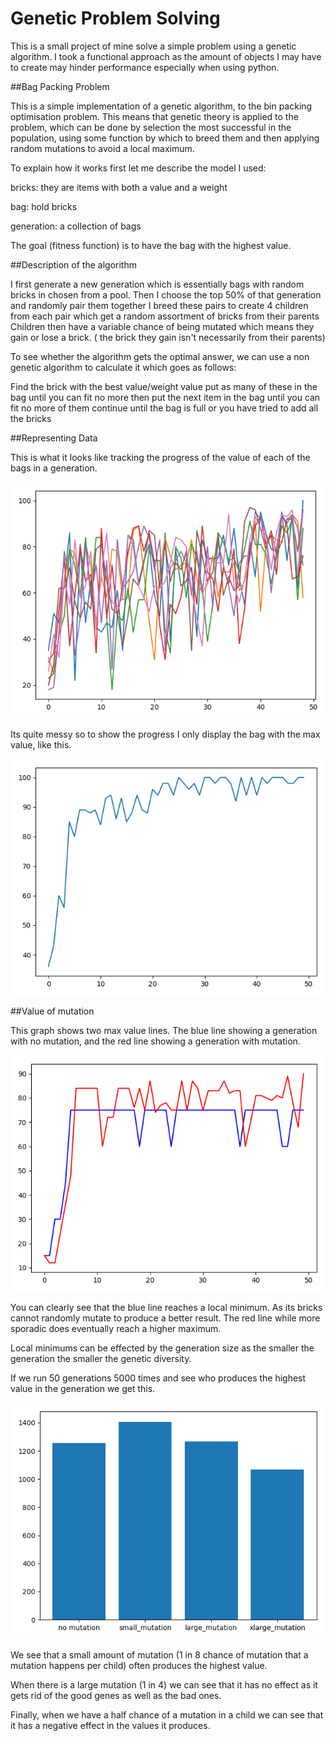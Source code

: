 # Genetic Problem Solving

This is a small project of mine solve a simple problem using a genetic algorithm.
I took a functional approach as the amount of objects I may have to create may hinder
performance especially when using python.

##Bag Packing Problem

This is a simple implementation of a genetic algorithm, to the bin packing optimisation problem.
This means that genetic theory is applied to the problem, which can be done by selection the most successful in the population, 
using some function by which to breed them and then applying random mutations to avoid a local maximum. 


To explain how it works first let me describe the model I used:

bricks: they are items with both a value and a weight

bag: hold bricks

generation: a collection of bags


The goal (fitness function) is to have the bag with the highest value.



##Description of the algorithm

I first generate a new generation which is essentially bags with random bricks in chosen from a pool.
Then I choose the top 50% of that generation and randomly pair them together
I breed these pairs to create 4 children from each pair which get a random assortment of bricks from their parents
Children then have a variable chance of being mutated which means they gain or lose a brick. ( the brick they gain isn't necessarily from their parents)

To see whether the algorithm gets the optimal answer, we can use a non genetic algorithm to calculate it which goes as follows:

Find the brick with the best value/weight value
put as many of these in the bag until you can fit no more
then put the next item in the bag until you can fit no more of them
continue until the bag is full or you have tried to add all the bricks


##Representing Data

This is what it looks like tracking the progress of the value of each of the bags in a generation.

![all_values](images/all_values_50_gen_size_8_max_weight_50.png)

Its quite messy so to show the progress I only display the bag with the max value, like this.

![max_values](images/max_value_50_gen_size_10_max_weight_50.png)


##Value of mutation

This graph shows two max value lines.
The blue line showing a generation with no mutation,
and the red line showing a generation with mutation.

![local_min](images/local_min.png)

You can clearly see that the blue line reaches a local minimum.
As its bricks cannot randomly mutate to produce a better result.
The red line while more sporadic does eventually reach a higher maximum.

Local minimums can be effected by the generation size as the smaller the generation the smaller the genetic diversity.

If we run 50 generations 5000 times and see who produces the highest value in the generation we get this.

![effect_of_mutation](images/effect_of_mutation_in_large_population.png)

We see that a small amount of mutation (1 in 8 chance of mutation that a mutation happens per child) often produces the
highest value.

When there is a large mutation (1 in 4) we can see that it has no effect as it gets rid of the good genes as well as the
bad ones.

Finally, when we have a half chance of a mutation in a child we can see that it has a negative effect in the values it
produces.



